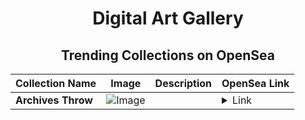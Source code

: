<div align="center">

# Digital Art Gallery

## Trending Collections on OpenSea

| Collection Name                       | Image                                                                                     | Description                       | OpenSea Link                                                                                          |
|---------------------------------------|-------------------------------------------------------------------------------------------|-----------------------------------|--------------------------------------------------------------------------------------------------------|
| **Archives Throw** | ![Image](https://i.seadn.io/s/raw/files/47bc1de7e1d7e1b509fc1595eb29bc62.jpg?w=500&auto=format?w=200&auto=format) |  | <details><summary>Link</summary>[Archives Throw](https://opensea.io/collection/archives-throw)</details> |

</div>